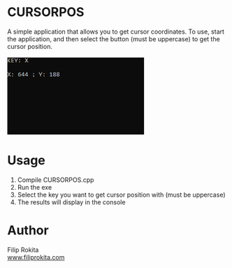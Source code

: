 # CURSORPOS
A simple application that allows you to get cursor coordinates. To use, start the application, and then select the button (must be uppercase) to get the cursor position.<br/>
<br/>
<img src="CURSORPOS.png">

# Usage
1. Compile CURSORPOS.cpp
2. Run the exe
3. Select the key you want to get cursor position with (must be uppercase)
4. The results will display in the console

# Author
Filip Rokita<br/>
www.filiprokita.com